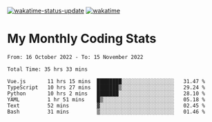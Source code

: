 [![wakatime-status-update](https://github.com/noopurphalak/noopurphalak/workflows/wakatime-status-update/badge.svg)](https://github.com/noopurphalak/noopurphalak/actions/workflows/main.yml)
[![wakatime](https://wakatime.com/badge/user/80ace140-ef40-4fdd-b8ed-f3be3d2e1aea.svg)](https://wakatime.com/@80ace140-ef40-4fdd-b8ed-f3be3d2e1aea)

# My Monthly Coding Stats

<!--START_SECTION:waka-->

```text
From: 16 October 2022 - To: 15 November 2022

Total Time: 35 hrs 33 mins

Vue.js       11 hrs 15 mins  ████████░░░░░░░░░░░░░░░░░   31.47 %
TypeScript   10 hrs 27 mins  ███████▒░░░░░░░░░░░░░░░░░   29.24 %
Python       10 hrs 2 mins   ███████░░░░░░░░░░░░░░░░░░   28.10 %
YAML         1 hr 51 mins    █▒░░░░░░░░░░░░░░░░░░░░░░░   05.18 %
Text         52 mins         ▓░░░░░░░░░░░░░░░░░░░░░░░░   02.45 %
Bash         31 mins         ▒░░░░░░░░░░░░░░░░░░░░░░░░   01.46 %
```

<!--END_SECTION:waka-->
